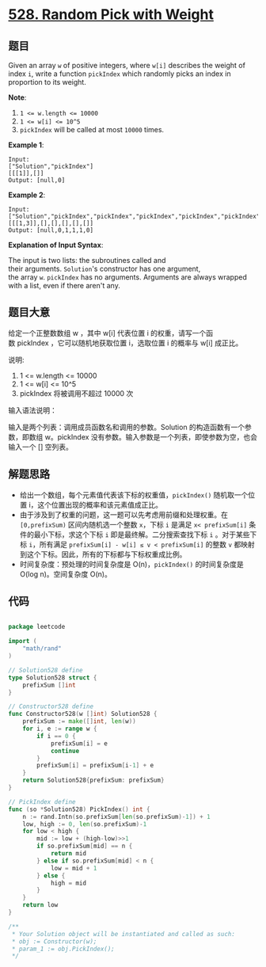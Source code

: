 # [528. Random Pick with Weight](https://leetcode.com/problems/random-pick-with-weight/)


## 题目

Given an array `w` of positive integers, where `w[i]` describes the weight of index `i`, write a function `pickIndex` which randomly picks an index in proportion to its weight.

**Note**:

1. `1 <= w.length <= 10000`
2. `1 <= w[i] <= 10^5`
3. `pickIndex` will be called at most `10000` times.

**Example 1**:

    Input: 
    ["Solution","pickIndex"]
    [[[1]],[]]
    Output: [null,0]

**Example 2**:

    Input: 
    ["Solution","pickIndex","pickIndex","pickIndex","pickIndex","pickIndex"]
    [[[1,3]],[],[],[],[],[]]
    Output: [null,0,1,1,1,0]

**Explanation of Input Syntax**:

The input is two lists: the subroutines called and their arguments. `Solution`'s constructor has one argument, the array `w`. `pickIndex` has no arguments. Arguments are always wrapped with a list, even if there aren't any.


## 题目大意

给定一个正整数数组 w ，其中 w[i] 代表位置 i 的权重，请写一个函数 pickIndex ，它可以随机地获取位置 i，选取位置 i 的概率与 w[i] 成正比。

说明:

1. 1 <= w.length <= 10000
2. 1 <= w[i] <= 10^5
3. pickIndex 将被调用不超过 10000 次


输入语法说明：

输入是两个列表：调用成员函数名和调用的参数。Solution 的构造函数有一个参数，即数组 w。pickIndex 没有参数。输入参数是一个列表，即使参数为空，也会输入一个 [] 空列表。



## 解题思路

- 给出一个数组，每个元素值代表该下标的权重值，`pickIndex()` 随机取一个位置 i，这个位置出现的概率和该元素值成正比。
- 由于涉及到了权重的问题，这一题可以先考虑用前缀和处理权重。在 `[0,prefixSum)` 区间内随机选一个整数 `x`，下标 `i` 是满足 `x< prefixSum[i]` 条件的最小下标，求这个下标 `i` 即是最终解。二分搜索查找下标 `i` 。对于某些下标 `i`，所有满足 `prefixSum[i] - w[i] ≤ v < prefixSum[i]` 的整数 `v` 都映射到这个下标。因此，所有的下标都与下标权重成比例。
- 时间复杂度：预处理的时间复杂度是 O(n)，`pickIndex()` 的时间复杂度是 O(log n)。空间复杂度 O(n)。


## 代码

```go

package leetcode

import (
	"math/rand"
)

// Solution528 define
type Solution528 struct {
	prefixSum []int
}

// Constructor528 define
func Constructor528(w []int) Solution528 {
	prefixSum := make([]int, len(w))
	for i, e := range w {
		if i == 0 {
			prefixSum[i] = e
			continue
		}
		prefixSum[i] = prefixSum[i-1] + e
	}
	return Solution528{prefixSum: prefixSum}
}

// PickIndex define
func (so *Solution528) PickIndex() int {
	n := rand.Intn(so.prefixSum[len(so.prefixSum)-1]) + 1
	low, high := 0, len(so.prefixSum)-1
	for low < high {
		mid := low + (high-low)>>1
		if so.prefixSum[mid] == n {
			return mid
		} else if so.prefixSum[mid] < n {
			low = mid + 1
		} else {
			high = mid
		}
	}
	return low
}

/**
 * Your Solution object will be instantiated and called as such:
 * obj := Constructor(w);
 * param_1 := obj.PickIndex();
 */

```